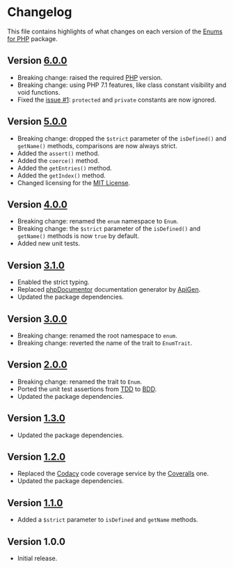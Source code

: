 # Changelog
This file contains highlights of what changes on each version of the [Enums for PHP](https://github.com/cedx/enum.php) package.

## Version [6.0.0](https://github.com/cedx/enum.php/compare/v5.0.0...v6.0.0)
- Breaking change: raised the required [PHP](https://secure.php.net) version.
- Breaking change: using PHP 7.1 features, like class constant visibility and void functions.
- Fixed the [issue #1](https://github.com/cedx/enum.php/issues/1): `protected` and `private` constants are now ignored.

## Version [5.0.0](https://github.com/cedx/enum.php/compare/v4.0.0...v5.0.0)
- Breaking change: dropped the `$strict` parameter of the `isDefined()` and `getName()` methods, comparisons are now always strict.
- Added the `assert()` method.
- Added the `coerce()` method.
- Added the `getEntries()` method.
- Added the `getIndex()` method.
- Changed licensing for the [MIT License](https://opensource.org/licenses/MIT).

## Version [4.0.0](https://github.com/cedx/enum.php/compare/v3.1.0...v4.0.0)
- Breaking change: renamed the `enum` namespace to `Enum`.
- Breaking change: the `$strict` parameter of the `isDefined()` and `getName()` methods is now `true` by default.
- Added new unit tests.

## Version [3.1.0](https://github.com/cedx/enum.php/compare/v3.0.0...v3.1.0)
- Enabled the strict typing.
- Replaced [phpDocumentor](https://www.phpdoc.org) documentation generator by [ApiGen](https://github.com/ApiGen/ApiGen).
- Updated the package dependencies.

## Version [3.0.0](https://github.com/cedx/enum.php/compare/v2.0.0...v3.0.0)
- Breaking change: renamed the root namespace to `enum`.
- Breaking change: reverted the name of the trait to `EnumTrait`.

## Version [2.0.0](https://github.com/cedx/enum.php/compare/v1.3.0...v2.0.0)
- Breaking change: renamed the trait to `Enum`.
- Ported the unit test assertions from [TDD](https://en.wikipedia.org/wiki/Test-driven_development) to [BDD](https://en.wikipedia.org/wiki/Behavior-driven_development).
- Updated the package dependencies.

## Version [1.3.0](https://github.com/cedx/enum.php/compare/v1.2.0...v1.3.0)
- Updated the package dependencies.

## Version [1.2.0](https://github.com/cedx/enum.php/compare/v1.1.0...v1.2.0)
- Replaced the [Codacy](https://www.codacy.com) code coverage service by the [Coveralls](https://coveralls.io) one.
- Updated the package dependencies.

## Version [1.1.0](https://github.com/cedx/enum.php/compare/v1.0.0...v1.1.0)
- Added a `$strict` parameter to `isDefined` and `getName` methods. 

## Version 1.0.0
- Initial release.
